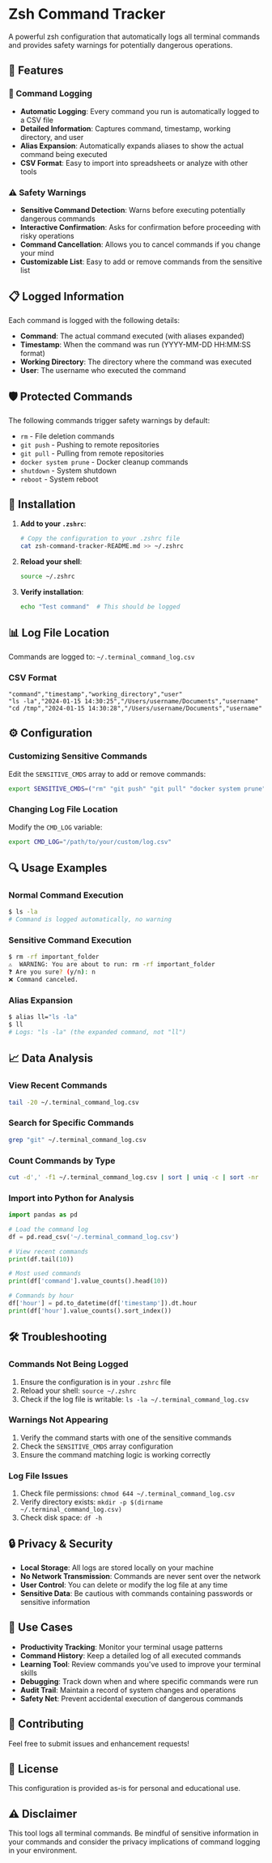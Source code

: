 # Zsh Command Tracker

A powerful zsh configuration that automatically logs all terminal commands and provides safety warnings for potentially dangerous operations.

## 🚀 Features

### 📝 Command Logging
- **Automatic Logging**: Every command you run is automatically logged to a CSV file
- **Detailed Information**: Captures command, timestamp, working directory, and user
- **Alias Expansion**: Automatically expands aliases to show the actual command being executed
- **CSV Format**: Easy to import into spreadsheets or analyze with other tools

### ⚠️ Safety Warnings
- **Sensitive Command Detection**: Warns before executing potentially dangerous commands
- **Interactive Confirmation**: Asks for confirmation before proceeding with risky operations
- **Command Cancellation**: Allows you to cancel commands if you change your mind
- **Customizable List**: Easy to add or remove commands from the sensitive list

## 📋 Logged Information

Each command is logged with the following details:
- **Command**: The actual command executed (with aliases expanded)
- **Timestamp**: When the command was run (YYYY-MM-DD HH:MM:SS format)
- **Working Directory**: The directory where the command was executed
- **User**: The username who executed the command

## 🛡️ Protected Commands

The following commands trigger safety warnings by default:
- `rm` - File deletion commands
- `git push` - Pushing to remote repositories
- `git pull` - Pulling from remote repositories
- `docker system prune` - Docker cleanup commands
- `shutdown` - System shutdown
- `reboot` - System reboot

## 📁 Installation

1. **Add to your `.zshrc`**:
   ```bash
   # Copy the configuration to your .zshrc file
   cat zsh-command-tracker-README.md >> ~/.zshrc
   ```

2. **Reload your shell**:
   ```bash
   source ~/.zshrc
   ```

3. **Verify installation**:
   ```bash
   echo "Test command"  # This should be logged
   ```

## 📊 Log File Location

Commands are logged to: `~/.terminal_command_log.csv`

### CSV Format
```csv
"command","timestamp","working_directory","user"
"ls -la","2024-01-15 14:30:25","/Users/username/Documents","username"
"cd /tmp","2024-01-15 14:30:28","/Users/username/Documents","username"
```

## ⚙️ Configuration

### Customizing Sensitive Commands

Edit the `SENSITIVE_CMDS` array to add or remove commands:

```bash
export SENSITIVE_CMDS=("rm" "git push" "git pull" "docker system prune" "shutdown" "reboot" "your_custom_command")
```

### Changing Log File Location

Modify the `CMD_LOG` variable:

```bash
export CMD_LOG="/path/to/your/custom/log.csv"
```

## 🔍 Usage Examples

### Normal Command Execution
```bash
$ ls -la
# Command is logged automatically, no warning
```

### Sensitive Command Execution
```bash
$ rm -rf important_folder
⚠️  WARNING: You are about to run: rm -rf important_folder
❓ Are you sure? (y/n): n
❌ Command canceled.
```

### Alias Expansion
```bash
$ alias ll="ls -la"
$ ll
# Logs: "ls -la" (the expanded command, not "ll")
```

## 📈 Data Analysis

### View Recent Commands
```bash
tail -20 ~/.terminal_command_log.csv
```

### Search for Specific Commands
```bash
grep "git" ~/.terminal_command_log.csv
```

### Count Commands by Type
```bash
cut -d',' -f1 ~/.terminal_command_log.csv | sort | uniq -c | sort -nr
```

### Import into Python for Analysis
```python
import pandas as pd

# Load the command log
df = pd.read_csv('~/.terminal_command_log.csv')

# View recent commands
print(df.tail(10))

# Most used commands
print(df['command'].value_counts().head(10))

# Commands by hour
df['hour'] = pd.to_datetime(df['timestamp']).dt.hour
print(df['hour'].value_counts().sort_index())
```

## 🛠️ Troubleshooting

### Commands Not Being Logged
1. Ensure the configuration is in your `.zshrc` file
2. Reload your shell: `source ~/.zshrc`
3. Check if the log file is writable: `ls -la ~/.terminal_command_log.csv`

### Warnings Not Appearing
1. Verify the command starts with one of the sensitive commands
2. Check the `SENSITIVE_CMDS` array configuration
3. Ensure the command matching logic is working correctly

### Log File Issues
1. Check file permissions: `chmod 644 ~/.terminal_command_log.csv`
2. Verify directory exists: `mkdir -p $(dirname ~/.terminal_command_log.csv)`
3. Check disk space: `df -h`

## 🔒 Privacy & Security

- **Local Storage**: All logs are stored locally on your machine
- **No Network Transmission**: Commands are never sent over the network
- **User Control**: You can delete or modify the log file at any time
- **Sensitive Data**: Be cautious with commands containing passwords or sensitive information

## 🎯 Use Cases

- **Productivity Tracking**: Monitor your terminal usage patterns
- **Command History**: Keep a detailed log of all executed commands
- **Learning Tool**: Review commands you've used to improve your terminal skills
- **Debugging**: Track down when and where specific commands were run
- **Audit Trail**: Maintain a record of system changes and operations
- **Safety Net**: Prevent accidental execution of dangerous commands

## 🤝 Contributing

Feel free to submit issues and enhancement requests!

## 📄 License

This configuration is provided as-is for personal and educational use.

## ⚠️ Disclaimer

This tool logs all terminal commands. Be mindful of sensitive information in your commands and consider the privacy implications of command logging in your environment.
